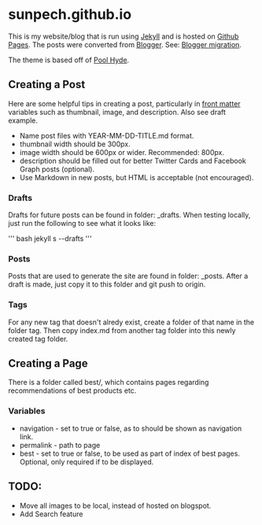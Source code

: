 # sunpech.github.io

This is my website/blog that is run using [Jekyll](http://jekyllrb.com/) and is hosted on [Github Pages](https://pages.github.com/). The posts were converted from [Blogger](http://www.blogger.com). See: [Blogger migration](http://jekyllrb.com/docs/migrations/).

The theme is based off of [Pool Hyde](https://github.com/poole/hyde).

## Creating a Post

Here are some helpful tips in creating a post, particularly in [front matter](http://jekyllrb.com/docs/frontmatter/) variables such as thumbnail, image, and description. Also see draft example.

* Name post files with YEAR-MM-DD-TITLE.md format.
* thumbnail width should be 300px. 
* image width should be 600px or wider. Recommended: 800px.
* description should be filled out for better Twitter Cards and Facebook Graph posts (optional).
* Use Markdown in new posts, but HTML is acceptable (not encouraged).

### Drafts

Drafts for future posts can be found in folder: _drafts. When testing locally, just run the following to see what it looks like:

''' bash
jekyll s --drafts
'''

### Posts

Posts that are used to generate the site are found in folder: _posts. After a draft is made, just copy it to this folder and git push to origin.

### Tags

For any new tag that doesn't alredy exist, create a folder of that name in the folder tag. Then copy index.md from another tag folder into this newly created tag folder.

## Creating a Page

There is a folder called best/, which contains pages regarding recommendations of best products etc. 

### Variables

* navigation - set to true or false, as to should be shown as navigation link.
* permalink - path to page
* best - set to true or false, to be used as part of index of best pages. Optional, only required if to be displayed.

## TODO:

* Move all images to be local, instead of hosted on blogspot.
* Add Search feature
